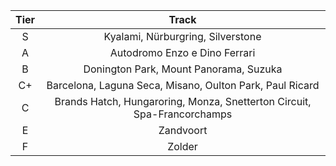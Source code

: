 | Tier         | Track     |
|:--------------:|:-----------:|
| S | Kyalami, Nürburgring, Silverstone |
| A | Autodromo Enzo e Dino Ferrari |
| B | Donington Park, Mount Panorama, Suzuka |
| C+ | Barcelona, Laguna Seca, Misano, Oulton Park, Paul Ricard |
| C | Brands Hatch, Hungaroring, Monza, Snetterton Circuit, Spa-Francorchamps |
| E | Zandvoort |
| F | Zolder |
